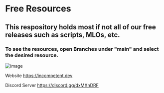 # Free Resources
## This respository holds most if not all of our free releases such as scripts, MLOs, etc.

### To see the resources, open Branches under "main" and select the desired resource.
![image](https://github.com/incompetentdevs/fivem1/assets/158991746/da359ab1-cd26-43e8-b60f-e68681e6bbd4)

Website
https://incompetent.dev

Discord Server
https://discord.gg/dxMXnDRF
